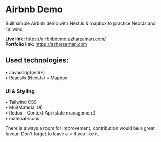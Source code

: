 # Airbnb Demo
Built simple Airbnb demo with NextJs & mapbox to practice NextJs and Tailwind 

<b>Live link:</b> https://airbnbdemo.azharzaman.com/ <br />
<b>Portfolio link:</b> https://azharzaman.com

## Used technologies:
• Javascript(es6+) <br/>
• ReactJs (NextJs)
• Mapbox

### UI & Styling
• Tailwind CSS <br/>
• Mui(Material UI) <br/>
• Redux - Context Api (state management) <br/>
• material-icons <br/>

There is always a room for improvement, 
contribution would be a great favour.
Don't forget to leave a ⭐ if you like it.
